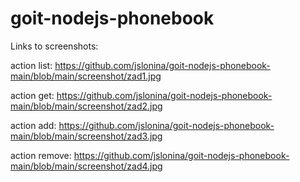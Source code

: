# goit-nodejs-phonebook

Links to screenshots:

action list:
https://github.com/jslonina/goit-nodejs-phonebook-main/blob/main/screenshot/zad1.jpg

action get:
https://github.com/jslonina/goit-nodejs-phonebook-main/blob/main/screenshot/zad2.jpg

action add:
https://github.com/jslonina/goit-nodejs-phonebook-main/blob/main/screenshot/zad3.jpg

action remove:
https://github.com/jslonina/goit-nodejs-phonebook-main/blob/main/screenshot/zad4.jpg
